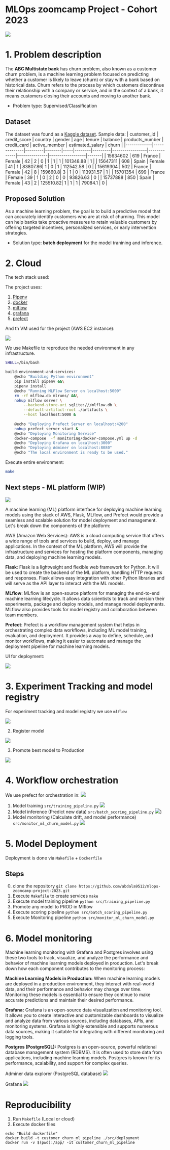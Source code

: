 # MLOps zoomcamp Project - Cohort 2023

![](https://www.cleartouch.in/wp-content/uploads/2022/11/Customer-Churn.png)
# 1. Problem description

The **ABC Multistate bank**  has churn problem, also known as a customer churn problem, is a machine learning problem focused on predicting whether a customer is likely to leave (churn) or stay with a bank based on historical data. Churn refers to the process by which customers discontinue their relationship with a company or service, and in the context of a bank, it means customers closing their accounts and moving to another bank.

* Problem type: Supervised/Classification


## Dataset

 The dataset was found as a [Kaggle dataset](https://www.kaggle.com/datasets/gauravtopre/bank-customer-churn-dataset). Sample data:
| customer_id | credit_score | country | gender | age | tenure | balance | products_number | credit_card | active_member | estimated_salary | churn |
|-------------|--------------|---------|--------|-----|--------|---------|-----------------|-------------|---------------|------------------|-------|
| 15634602    | 619          | France  | Female | 42  | 2      | 0       | 1               | 1           | 1             | 101348.88        | 1     |
| 15647311    | 608          | Spain   | Female | 41  | 1      | 83807.86| 1               | 0           | 1             | 112542.58        | 0     |
| 15619304    | 502          | France  | Female | 42  | 8      | 159660.8| 3               | 1           | 0             | 113931.57        | 1     |
| 15701354    | 699          | France  | Female | 39  | 1      | 0       | 2               | 0           | 0             | 93826.63         | 0     |
| 15737888    | 850          | Spain   | Female | 43  | 2      | 125510.82| 1               | 1           | 1             | 79084.1          | 0     |


## Proposed Solution

As a machine learning problem, the goal is to build a predictive model that can accurately identify customers who are at risk of churning. This model can help banks take proactive measures to retain valuable customers by offering targeted incentives, personalized services, or early intervention strategies.

* Solution type: **batch deployment** for the model tranining and inference.

# 2. Cloud

The tech stack used:

The project uses:

1. [Pipenv](https://docs.pipenv.org/)
2. [docker](https://docker.com)
3. [mlflow](https://mlflow.org)
4. [grafana](https://grafana.com)
5. [prefect](https://prefect.io)

And th VM used for the project (AWS EC2 instance):

![](/assets/aws_instance.png)

We use Makefile to reproduce the needed environment in any infrastructure.

```bash
SHELL=/bin/bash

build-environment-and-services:
	@echo "Building Python environment"
	pip install pipenv &&\
	pipenv install
	@echo "Running MLFlow Server on localhost:5000"
	rm -rf mlflow.db mlruns/ &&\
	nohup mlflow server \
		--backend-store-uri sqlite:///mlflow.db \
		--default-artifact-root ./artifacts \
		--host localhost:5000 &
		
	@echo "Deploying Prefect Server on localhost:4200"
	nohup prefect server start &
	@echo "Deploying Monitoring Service"
	docker-compose  -f monitoring/docker-compose.yml up -d
	@echo "Deploying Grafana on localhost:3000"
	@echo "Deploying Adminer on localhost:8080"
	@echo "The local environment is ready to be used."
```

Execute entire environment:

```bash
make
```

## Next steps - ML platform (WIP)

![](/assets/mlplatform_home.png)

A machine learning (ML) platform interface for deploying machine learning models using the stack of AWS, Flask, MLflow, and Prefect would provide a seamless and scalable solution for model deployment and management. Let's break down the components of the platform:

AWS (Amazon Web Services):
AWS is a cloud computing service that offers a wide range of tools and services to build, deploy, and manage applications. In the context of the ML platform, AWS will provide the infrastructure and services for hosting the platform components, managing data, and deploying machine learning models.

**Flask**:
Flask is a lightweight and flexible web framework for Python. It will be used to create the backend of the ML platform, handling HTTP requests and responses. Flask allows easy integration with other Python libraries and will serve as the API layer to interact with the ML models.

**MLflow**:
MLflow is an open-source platform for managing the end-to-end machine learning lifecycle. It allows data scientists to track and version their experiments, package and deploy models, and manage model deployments. MLflow also provides tools for model registry and collaboration between team members.

**Prefect**:
    Prefect is a workflow management system that helps in orchestrating complex data workflows, including ML model training, evaluation, and deployment. It provides a way to define, schedule, and monitor workflows, making it easier to automate and manage the deployment pipeline for machine learning models.

UI for deployment:

![](/assets/mlplatform_deployment.png)

# 3. Experiment Tracking and model registry

For experiment tracking and model registry we use `mlflow`

![](assets/mlflow_exp_sc.png)

2. Register model

![](/assets/mlflow_model_registry.png)

3. Promote best model to Production

![](/assets/mlflow_model_promotion.png)
# 4. Workflow orchestration

We use prefect for orchestration in:
![](/assets/prefect_flows.png)

1. Model training `src/training_pipeline.py`
![](/assets/model_training_prefect.png)
2. Model inference (Predict new data) `src/batch_scoring_pipeline.py`
![](/assets/score_churn_prefect.png))
3. Model monitoring (Calculate drift, and model performance) `src/monitor_ml_churn_model.py`
![](/assets/monitoring_prefect.png)


# 5. Model Deployment

Deployment is done via `Makefile` + `Dockerfile`

## Steps

0. clone the repository `git clone https://github.com/abdala9512/mlops-zoomcamp-project-2023.git`
1. Execute `Makefile` to create services `make`
2. Execute model training pipeline `python src/training_pipeline.py`
3. Promote any model to PROD in Mlflow
4. Execute scoring pipeline `python src/batch_scoring_pipeline.py`
5. Execute Monitoring pipeline  `python src/monitor_ml_churn_model.py`

# 6. Model monitoring

Machine learning monitoring with Grafana and Postgres involves using these two tools to track, visualize, and analyze the performance and behavior of machine learning models deployed in production. Let's break down how each component contributes to the monitoring process:

**Machine Learning Models in Production:**
When machine learning models are deployed in a production environment, they interact with real-world data, and their performance and behavior may change over time. Monitoring these models is essential to ensure they continue to make accurate predictions and maintain their desired performance.

**Grafana:**
Grafana is an open-source data visualization and monitoring tool. It allows you to create interactive and customizable dashboards to visualize and analyze data from various sources, including databases, APIs, and monitoring systems. Grafana is highly extensible and supports numerous data sources, making it suitable for integrating with different monitoring and logging tools.

**Postgres (PostgreSQL):**
Postgres is an open-source, powerful relational database management system (RDBMS). It is often used to store data from applications, including machine learning models. Postgres is known for its performance, scalability, and support for complex queries.

Adminer data explorer (PostgreSQL database)
![](/assets/adminer_sc.png  )

Grafana
![](/assets/grafana_dash.png)

# Reproducibility

1. Run `Makefile` (Local or cloud)
2. Execute docker files


```
echo "Build dockerfile"
docker build -t customer_churn_ml_pipeline ./src/deployment
docker run -v $(pwd):/app/ -it customer_churn_ml_pipeline
```
